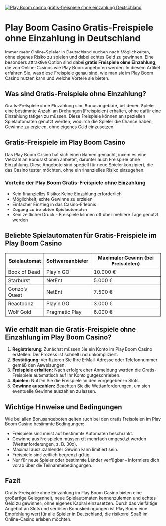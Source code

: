 [![Play Boom casino gratis-freispiele ohne einzahlung Deutschland](https://123-caf.pages.dev/gitsignup.png)](https://vrmoo.ru/Bt82HjjY)

<h1>Play Boom Casino Gratis-Freispiele ohne Einzahlung in Deutschland</h1>  <p>Immer mehr Online-Spieler in Deutschland suchen nach Möglichkeiten, ohne eigenes Risiko zu spielen und dabei echtes Geld zu gewinnen. Eine besonders attraktive Option sind dabei <strong>gratis Freispiele ohne Einzahlung</strong>, die von Online-Casinos wie Play Boom angeboten werden. In diesem Artikel erfahren Sie, was diese Freispiele genau sind, wie man sie im Play Boom Casino nutzen kann und welche Vorteile sie bieten.</p>  <h2>Was sind Gratis-Freispiele ohne Einzahlung?</h2> <p>Gratis-Freispiele ohne Einzahlung sind Bonusangebote, bei denen Spieler eine bestimmte Anzahl an Drehungen (Freispielen) erhalten, ohne dafür eine Einzahlung tätigen zu müssen. Diese Freispiele können an speziellen Spielautomaten genutzt werden, wodurch die Spieler die Chance haben, Gewinne zu erzielen, ohne eigenes Geld einzusetzen.</p>  <h2>Gratis-Freispiele im Play Boom Casino</h2> <p>Das Play Boom Casino hat sich einen Namen gemacht, indem es eine Vielzahl an Bonusaktionen anbietet, darunter auch Freispiele ohne Einzahlung. Diese Angebote sind speziell für neue Spieler konzipiert, die das Casino testen möchten, ohne ein finanzielles Risiko einzugehen.</p>  <h3>Vorteile der Play Boom Gratis-Freispiele ohne Einzahlung</h3> <ul>   <li>Kein finanzielles Risiko: Keine Einzahlung erforderlich</li>   <li>Möglichkeit, echte Gewinne zu erzielen</li>   <li>Einfacher Einstieg in das Casino-Erlebnis</li>   <li>Zugang zu beliebten Spielautomaten</li>   <li>Kein zeitlicher Druck - Freispiele können oft über mehrere Tage genutzt werden</li> </ul>  <h2>Beliebte Spielautomaten für Gratis-Freispiele im Play Boom Casino</h2>  <table border="1" cellpadding="8" cellspacing="0" style="border-collapse: collapse; width: 100%; max-width: 600px;">   <thead>     <tr>       <th>Spielautomat</th>       <th>Softwareanbieter</th>       <th>Maximaler Gewinn (bei Freispielen)</th>     </tr>   </thead>   <tbody>     <tr>       <td>Book of Dead</td>       <td>Play’n GO</td>       <td>10.000 €</td>     </tr>     <tr>       <td>Starburst</td>       <td>NetEnt</td>       <td>5.000 €</td>     </tr>     <tr>       <td>Gonzo’s Quest</td>       <td>NetEnt</td>       <td>7.500 €</td>     </tr>     <tr>       <td>Reactoonz</td>       <td>Play’n GO</td>       <td>3.000 €</td>     </tr>     <tr>       <td>Wolf Gold</td>       <td>Pragmatic Play</td>       <td>6.000 €</td>     </tr>   </tbody> </table>  <h2>Wie erhält man die Gratis-Freispiele ohne Einzahlung im Play Boom Casino?</h2> <ol>   <li><strong>Registrierung:</strong> Zunächst müssen Sie ein Konto im Play Boom Casino erstellen. Der Prozess ist schnell und unkompliziert.</li>   <li><strong>Bestätigung:</strong> Verifizieren Sie Ihre E-Mail-Adresse oder Telefonnummer gemäß den Anweisungen.</li>   <li><strong>Freispiele erhalten:</strong> Nach erfolgreicher Anmeldung werden die Gratis-Freispiele automatisch auf Ihr Konto gutgeschrieben.</li>   <li><strong>Spielen:</strong> Nutzen Sie die Freispiele an den vorgegebenen Slots.</li>   <li><strong>Gewinne auszahlen:</strong> Beachten Sie die Wettanforderungen, um sich eventuelle Gewinne auszahlen zu lassen.</li> </ol>  <h2>Wichtige Hinweise und Bedingungen</h2> <p>Wie bei allen Bonusangeboten gelten auch bei den gratis Freispielen im Play Boom Casino bestimmte Bedingungen:</p> <ul>   <li>Freispiele sind meist auf bestimmte Automaten beschränkt.</li>   <li>Gewinne aus Freispielen müssen oft mehrfach umgesetzt werden (Wettanforderungen, z. B. 30x).</li>   <li>Maximal auszuzahlender Gewinn kann limitiert sein.</li>   <li>Freispiele sind zeitlich begrenzt gültig.</li>   <li>Nur für neue Spieler oder bestimmte Länder verfügbar – informiere dich vorab über die Teilnahmebedingungen.</li> </ul>  <h2>Fazit</h2> <p>Gratis-Freispiele ohne Einzahlung im Play Boom Casino bieten eine großartige Gelegenheit, neue Spielautomaten kennenzulernen und echtes Geld zu gewinnen, ohne eigenes Kapital einzusetzen. Durch das vielfältige Angebot an Slots und seriösen Bonusbedingungen ist Play Boom eine Empfehlung wert für alle Spieler in Deutschland, die risikofrei Spaß im Online-Casino erleben möchten.</p>